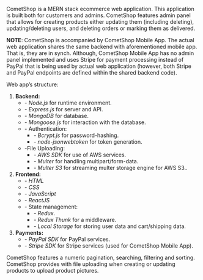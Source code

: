 <p>CometShop is a MERN stack ecommerce web application. This application is built both for customers and admins. CometShop features admin panel that allows for creating products either updating them (including deleting), updating/deleting users, and deleting orders or marking them as delivered. </p>
<p><strong>NOTE</strong>: CometShop is accompanied by CometShop Mobile App. The actual web application shares the same backend with aforementioned mobile app. That is, they are in synch. Although, CometShop Mobile App has no admin panel implemented and uses Stripe for payment processing instead of PayPal that is being used by actual web application (however, both Stripe and PayPal endpoints are defined within the shared backend code).</p>
<p>Web app’s structure:</p>
<ol>
<li><strong>Backend:</strong>
	<ul>
	<li>- <i>Node.js</i> for runtime environment.</li>
	<li>- <i>Express.js</i> for server and API.</li>
	<li>- <i>MongoDB</i> for database.</li>
	<li>- <i>Mongoose.js</i> for interaction with the database.</li> 
	<li>- Authentication:
		<ul>
			<li>- <i> Bcrypt.js</i> for password-hashing.</li>
			<li>- <i> node-jsonwebtoken</i> for token generation.</li>
		</ul>
	</li>
	<li>-File Uploading: 
		<ul>
			<li>- <i>AWS SDK</i> for use of AWS services.</li>
<li>- <i>Multer</i> for handling multipart/form-data.</li>
<li>- <i>Multer S3</i> for streaming multer storage engine for AWS S3..</li>
		</ul>
</li>
</ul>
</li>
<li><strong>Frontend:</strong>
	<ul>
		<li>- <i>HTML</i></li>
		<li>- <i>CSS</i></li>
		<li>- <i>JavaScript</i></li>
		<li>- <i>ReactJS</i></li>
		<li>- State management:
	<ul>
		<li>- <i>Redux</i>.</li>
		<li>- <i>Redux Thunk</i> for a middleware.</li>
		<li>- <i>Local Storage</i> for storing user data and cart/shipping data.</li>
	</ul>
</li>
	</ul>
</li>
<li><strong>Payments:</strong>
	<ul>
		<li>- <i>PayPal SDK</i> for PayPal services.</li>
		<li>- <i>Stripe SDK</i> for Stripe services (used for CometShop Mobile App).</li>
	</ul>
</li>
</ol> 
<p>CometShop features a numeric pagination, searching, filtering and sorting. CometShop provides with file uploading when creating or updating products to upload product pictures.</p>
